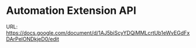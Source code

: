 # Automation Extension API

URL: https://docs.google.com/document/d/1AJ5biScyYDQiMMLcrtUb1eWvEGdFxDArPelONDkjeD0/edit
